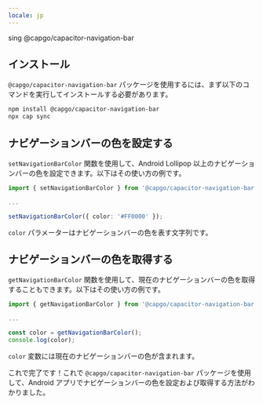 ```yaml
---
locale: jp
---
```


sing @capgo/capacitor-navigation-bar

## インストール

`@capgo/capacitor-navigation-bar` パッケージを使用するには、まず以下のコマンドを実行してインストールする必要があります。

```bash
npm install @capgo/capacitor-navigation-bar
npx cap sync
```

## ナビゲーションバーの色を設定する

`setNavigationBarColor` 関数を使用して、Android Lollipop 以上のナビゲーションバーの色を設定できます。以下はその使い方の例です。

```typescript
import { setNavigationBarColor } from '@capgo/capacitor-navigation-bar';

...

setNavigationBarColor({ color: '#FF0000' });
```

`color` パラメーターはナビゲーションバーの色を表す文字列です。

## ナビゲーションバーの色を取得する

`getNavigationBarColor` 関数を使用して、現在のナビゲーションバーの色を取得することもできます。以下はその使い方の例です。

```typescript
import { getNavigationBarColor } from '@capgo/capacitor-navigation-bar';

...

const color = getNavigationBarColor();
console.log(color);
```

`color` 変数には現在のナビゲーションバーの色が含まれます。

これで完了です！これで `@capgo/capacitor-navigation-bar` パッケージを使用して、Android アプリでナビゲーションバーの色を設定および取得する方法がわかりました。